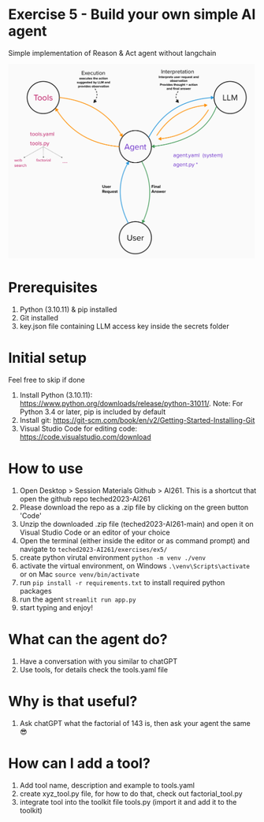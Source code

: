 # Exercise 5 - Build your own simple AI agent
Simple implementation of Reason &amp; Act agent without langchain

<img width="500" alt="image" src="https://github.com/SAP-samples/teched2023-AI261/blob/main/exercises/ex5/images/ai_agent_diagram.png">

# Prerequisites
1. Python (3.10.11) & pip installed
3. Git installed
2. key.json file containing LLM access key inside the secrets folder

# Initial setup
Feel free to skip if done
1. Install Python (3.10.11): https://www.python.org/downloads/release/python-31011/. Note: For Python 3.4 or later, pip is included by default
2. Install git: https://git-scm.com/book/en/v2/Getting-Started-Installing-Git
3. Visual Studio Code for editing code: https://code.visualstudio.com/download 

# How to use
1. Open Desktop > Session Materials Github > AI261. This is a shortcut that open the github repo teched2023-AI261
2. Please download the repo as a .zip file by clicking on the green button 'Code'
3. Unzip the downloaded .zip file (teched2023-AI261-main) and open it on Visual Studio Code or an editor of your choice
4. Open the terminal (either inside the editor or as command prompt) and navigate to `teched2023-AI261/exercises/ex5/`
5. create python virutal environment `python -m venv ./venv`
6. activate the virtual environment, on Windows `.\venv\Scripts\activate` or on Mac `source venv/bin/activate`
7. run `pip install -r requirements.txt` to install required python packages
8. run the agent `streamlit run app.py`
9. start typing and enjoy!

# What can the agent do?
1. Have a conversation with you similar to chatGPT
2. Use tools, for details check the tools.yaml file

# Why is that useful?
1. Ask chatGPT what the factorial of 143 is, then ask your agent the same :sunglasses:

# How can I add a tool?
1. Add tool name, description and example to tools.yaml
2. create xyz_tool.py file, for how to do that, check out factorial_tool.py
3. integrate tool into the toolkit file tools.py (import it and add it to the toolkit)

